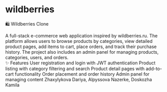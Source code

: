 # wildberries

🛍️ Wildberries Clone

A full-stack e-commerce web application inspired by wildberries.ru. The platform allows users to browse products by categories, view detailed product pages, add items to cart, place orders, and track their purchase history. The project also includes an admin panel for managing products, categories, users, and orders.  
✨ Features
 User registration and login with JWT authentication
 Product listing with category filtering and search
 Product detail pages with add-to-cart functionality
 Order placement and order history
 Admin panel for managing content
 Zhaxylykova Dariya, Alpyssova Nazerke, Doskozha Kamila
